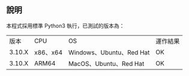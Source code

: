 ## 說明

本程式採用標準 Python3 執行，已測試的版本為：

<table>
  <tr>
    <td>版本</td>
    <td>CPU</td>
    <td>OS</td>
    <td>運作結果</td>
  </tr>
  <tr>
    <td>3.10.X</td>
    <td>x86、x64</td>
    <td>Windows、Ubuntu、Red Hat</td>
    <td>OK</td>
  </tr>
  <tr>
    <td>3.10.X</td>
    <td>ARM64</td>
    <td>MacOS、Ubuntu、Red Hat</td>
    <td>OK</td>
  </tr>
</table>
